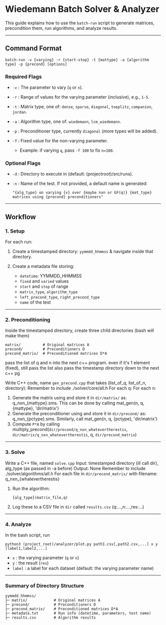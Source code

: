 # Wiedemann Batch Solver & Analyzer

This guide explains how to use the `batch-run` script to generate matrices, precondition them, run algorithms, and analyze results.

---

## Command Format

```
batch-run -v {varying} -r {start-stop} -t {mattype} -a {algorithm type} -p {precond} [options]
```

### Required Flags

* `-v` : The parameter to vary (`q` or `n`).
* `-r` : Range of values for the varying parameter (inclusive), e.g., `1-5`.
* `-t` : Matrix type, one of: `dense`, `sparse`, `diagonal`, `toeplitz`, `companion`, `jordan`.
* `-a` : Algorithm type, one of: `wiedemann`, `lcm_wiedemann`.
* `-p` : Preconditioner type, currently `diagonal` (more types will be added).
* `-f` : Fixed value for the non-varying parameter.

  * Example: if varying `q`, pass `-f 100` to fix `n=100`.

### Optional Flags

* `-d` : Directory to execute in (default: (projectroot)/src/runs).
* `-n` : Name of the test. If not provided, a default name is generated:

  ```
  "{alg_type} on varying {v} over {maybe nxn or GF(q)} {mat_type} matrices using {precond} preconditioners"
  ```

---

## Workflow

### 1. Setup

For each run:

1. Create a timestamped directory: `yymmdd_hhmmss` & navigate inside that directory.
2. Create a metadata file storing:

   * `datetime`: YYMMDD_HHMMSS
   * `fixed` and `varied` values
   * `start` and `stop` of range
   * `matrix_type`, `algorithm_type`
   * `left_precond_type`, `right_precond_type`
   * `name` of the test

---

### 2. Preconditioning

Inside the timestamped directory, create three child directories (bash will make them)

```
matrix/          # Original matrices A
precond/         # Preconditioners D
precond_matrix/  # Preconditioned matrices D*A
```
pass the list of q and n into the next c++ program. even if it's 1 element (fixed), still pass the list
also pass the timestamp directory down to the next c++ pg


Write C++ code, name `gen_precond.cpp` that takes (list_of_q, list_of_n, directory): 
Remember to include ./solver/core/all.h
For each q:
For each n:
1. Generate the matrix using and store it in `dir/matrix/` as: q_nxn_{mattype}.sms. This can be done by calling mat_gen(n, q, {mattype}, 'dir/matrix')
2. Generate the preconditioner using and store it in `dir/precond/` as: q_nxn_{pctype}.sms. Similarly, call mat_gen(n, q, {pctype}, 'dir/matrix')
3. Compute `P*A` by calling multiply_precond(`dir/precond/q_nxn_whatevertherestis`, `dir/matrix/q_nxn_whatevertherestis`, q, `dir/precond_matrix`)

---

### 3. Solve
Write a C++ file, named `solve.cpp`
Input: timestamped directory (ill call dir), alg_type (as passed in -a before)
Output: None
Remember to include ./solver/algorithms/all.h
For each file in `dir/precond_matrix/` with filename: q_nxn_{whatevertherestis}

1. Run the algorithm:

   ```
   {alg_type}(matrix_file,q)
   ```
2. Log these to a CSV file in `dir` called `results.csv`
   (q:...,n:...,res:...)

---

### 4. Analyze

In the bash script, run

```
python3 (project_root)/analyzer/plot.py path1.csv[,path2.csv,...] x y [label1,label2,...]
```

* `x` : the varying parameter (`q` or `n`)
* `y` : the result (`res`)
* `label` : a label for each dataset (default: the varying parameter name)

---

### Summary of Directory Structure

```
yymmdd_hhmmss/
├─ matrix/            # Original matrices A
├─ precond/           # Preconditioners D
├─ precond_matrix/    # Preconditioned matrices D*A
├─ metadata.txt       # Run info (datetime, parameters, test name)
├─ results.csv        # Algorithm results
```